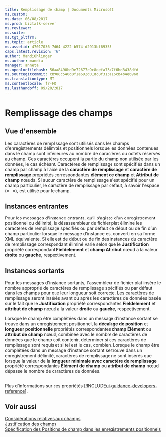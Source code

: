 ```yaml
---
title: Remplissage de champ | Documents Microsoft
ms.custom: 
ms.date: 06/08/2017
ms.prod: biztalk-server
ms.reviewer: 
ms.suite: 
ms.tgt_pltfrm: 
ms.topic: article
ms.assetid: 47017036-7d64-4222-b574-d2913bf69358
caps.latest.revision: "6"
author: MandiOhlinger
ms.author: mandia
manager: anneta
ms.openlocfilehash: 56aa8490bd9e72677c9c8eefa73e7f6bd8438dfd
ms.sourcegitcommit: cb908c540d8f1a692d01dc8f313e16cb4b4e696d
ms.translationtype: MT
ms.contentlocale: fr-FR
ms.lasthandoff: 09/20/2017
---
```

# <a name="field-padding"></a>Remplissage des champs

## <a name="overview"></a>Vue d'ensemble

Les caractères de remplissage sont utilisés dans les champs d'enregistrements délimités et positionnels lorsque les données contenues dans le champ sont inférieures au nombre de caractères ou octets réservés au champ. Ces caractères occupent la partie du champ non utilisée par les données, le cas échéant. Caractères de remplissage sont spécifiés dans un champ par champ à l’aide de la **caractère de remplissage** et **caractère de remplissage** propriétés correspondantes **élément de champ** et  **Attribut de champ** nœuds. Si aucun caractère de remplissage n'est spécifié pour un champ particulier, le caractère de remplissage par défaut, à savoir l'espace («   »), est utilisé pour le champ.  
  
## <a name="inbound-instances"></a>Instances entrantes
 Pour les messages d'instance entrants, qu’il s’agisse d’un enregistrement positionnel ou délimité, le désassembleur de fichier plat élimine les caractères de remplissage spécifiés ou par défaut de début ou de fin d’un champ particulier lorsque le message d’instance est converti en sa forme XML équivalente. Si elle est de début ou de fin des instances du caractère de remplissage correspondant éliminé varie selon que le **Justification** propriété correspondant **Fieldelement** et **champ Attribut** nœud a la valeur **droite** ou **gauche**, respectivement.  

## <a name="outbound-instances"></a>Instances sortants  
 Pour les messages d'instance sortants, l'assembleur de fichier plat insère le nombre approprié de caractères de remplissage spécifiés ou par défaut dans les champs pour que leur longueur soit correcte. Les caractères de remplissage seront insérés avant ou après les caractères de données basée sur le fait que le **Justification** propriété correspondantes **Fieldelement** et **attribut de champ** nœud a la valeur **droite** ou **gauche**, respectivement.  
  
 Lorsque le champ être complétées dans un message d’instance sortant se trouve dans un enregistrement positionnel, la **décalage de position** et **longueur positionnelle** propriétés correspondantes **champ Élément** ou **attribut de champ** nœud, combinée avec le nombre de caractères de données que le champ doit contenir, déterminer si des caractères de remplissage sont requis et si tel est le cas, combien. Lorsque le champ être complétées dans un message d’instance sortant se trouve dans un enregistrement délimité, caractères de remplissage ne sont insérés que lorsque la valeur de la **longueur minimale avec caractère de remplissage** propriété correspondantes  **Élément de champ** ou **attribut de champ** nœud dépasse le nombre de caractères de données.  

## 
Plus d’informations sur ces propriétés [!INCLUDE[ui-guidance-developers-reference](../includes/ui-guidance-developers-reference.md)].

## <a name="see-also"></a>Voir aussi  
 [Considérations relatives aux champs](../core/field-considerations.md)   
 [Justification des champs](../core/field-justification.md)   
 [Spécification des Positions de champ dans les enregistrements positionnels](../core/specification-of-field-positions-within-positional-records.md)  